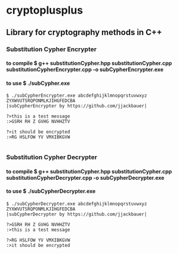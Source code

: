 # cryptoplusplus
## Library for cryptography methods in C++

### Substitution Cypher Encrypter
#### to compile $ g++ substitutionCypher.hpp substitutionCypher.cpp substitutionCypherEncrypter.cpp -o subCypherEncrypter.exe
#### to use  $ ./subCypher.exe <inputAlphabeth> <cypherAlphabeth>
```
$ ./subCypherEncrypter.exe abcdefghijklmnopqrstuvwxyz ZYXWVUTSRQPONMLKJIHGFEDCBA
|subCypherEncrypter by https://github.com/jjackbauer|

?>this is a test message
:>GSRH RH Z GVHG NVHHZTV

?>it should be encrypted
:>RG HSLFOW YV VMXIBKGVW


```
### Substitution Cypher Decrypter
#### to compile $ g++ substitutionCypher.hpp substitutionCypher.cpp substitutionCypherDecrypter.cpp -o subCypherDecrypter.exe
#### to use  $ ./subCypherDecrypter.exe <inputAlphabeth> <cypherAlphabeth>

```
$ ./subCypherDecrypter.exe abcdefghijklmnopqrstuvwxyz ZYXWVUTSRQPONMLKJIHGFEDCBA
|subCypherDecrypter by https://github.com/jjackbauer|

?>GSRH RH Z GVHG NVHHZTV
:>this is a test message

?>RG HSLFOW YV VMXIBKGVW
:>it should be encrypted

```

